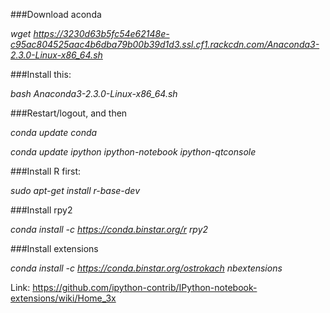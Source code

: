 ###Download aconda

*wget https://3230d63b5fc54e62148e-c95ac804525aac4b6dba79b00b39d1d3.ssl.cf1.rackcdn.com/Anaconda3-2.3.0-Linux-x86_64.sh*

###Install this:

*bash Anaconda3-2.3.0-Linux-x86_64.sh*

###Restart/logout, and then

*conda update conda*

*conda update ipython ipython-notebook ipython-qtconsole*


###Install R first:
 
*sudo apt-get install r-base-dev*

###Install rpy2

*conda install -c https://conda.binstar.org/r rpy2*


###Install extensions

*conda install -c https://conda.binstar.org/ostrokach nbextensions*

Link: https://github.com/ipython-contrib/IPython-notebook-extensions/wiki/Home_3x

